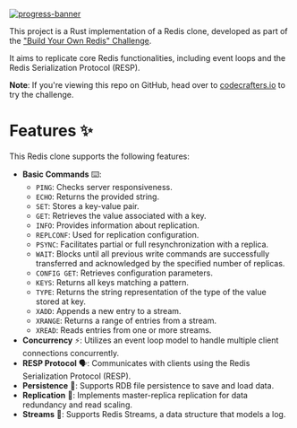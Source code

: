 [![progress-banner](https://backend.codecrafters.io/progress/redis/5c1a4d4c-40a0-4434-9ff4-610a670222bf)](https://app.codecrafters.io/users/codecrafters-bot?r=2qF)

This project is a Rust implementation of a Redis clone, developed as part of the ["Build Your Own Redis" Challenge](https://codecrafters.io/challenges/redis).

It aims to replicate core Redis functionalities, including event loops and the Redis Serialization Protocol (RESP).

**Note**: If you're viewing this repo on GitHub, head over to
[codecrafters.io](https://codecrafters.io) to try the challenge.

# Features ✨

This Redis clone supports the following features:
-   **Basic Commands** ⌨️:
    -   `PING`: Checks server responsiveness.
    -   `ECHO`: Returns the provided string.
    -   `SET`: Stores a key-value pair.
    -   `GET`: Retrieves the value associated with a key.
    -   `INFO`: Provides information about replication.
    -   `REPLCONF`: Used for replication configuration.
    -   `PSYNC`: Facilitates partial or full resynchronization with a replica.
    -   `WAIT`: Blocks until all previous write commands are successfully transferred and acknowledged by the specified number of replicas.
    -   `CONFIG GET`: Retrieves configuration parameters.
    -   `KEYS`: Returns all keys matching a pattern.
    -   `TYPE`: Returns the string representation of the type of the value stored at key.
    -   `XADD`: Appends a new entry to a stream.
    -   `XRANGE`: Returns a range of entries from a stream.
    -   `XREAD`: Reads entries from one or more streams.
-   **Concurrency** ⚡: Utilizes an event loop model to handle multiple client connections concurrently.
-   **RESP Protocol** 🗣️: Communicates with clients using the Redis Serialization Protocol (RESP).
-   **Persistence** 💾: Supports RDB file persistence to save and load data.
-   **Replication** 🔄: Implements master-replica replication for data redundancy and read scaling.
-   **Streams** 🌊: Supports Redis Streams, a data structure that models a log.
